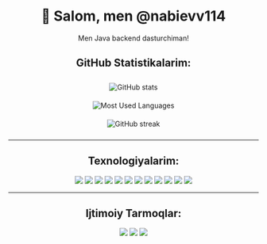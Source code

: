 <div align="center">

# 👋 Salom, men @nabievv114
Men Java backend dasturchiman!
##

## GitHub Statistikalarim:
<div align="center"> 
  <img src="https://github-readme-stats.vercel.app/api?username=devcod18&show_icons=true&theme=radical" alt="GitHub stats" style="display:inline-block; margin:10px;" /> 
  <br>
  <img src="https://github-readme-stats.vercel.app/api/top-langs/?username=devcod18&layout=compact&theme=radical" alt="Most Used Languages" style="display:inline-block; margin:10px;" />
  <br>
  <img src="https://github-readme-streak-stats.herokuapp.com/?user=devcod18&theme=radical" alt="GitHub streak" style="display:inline-block; margin:10px;" />
</div>

---

## Texnologiyalarim:
<div align="center">
  <img src="https://img.shields.io/badge/-Java-007396?style=flat&logo=java"/>
  <img src="https://img.shields.io/badge/-Spring%20Boot-6DB33F?style=flat&logo=springboot"/>
  <img src="https://img.shields.io/badge/-PostgreSQL-336791?style=flat&logo=postgresql"/>
  <img src="https://img.shields.io/badge/-Hibernate-59666C?style=flat&logo=hibernate"/>
  <img src="https://img.shields.io/badge/-Docker-2496ED?style=flat&logo=docker"/>
  <img src="https://img.shields.io/badge/-Redis-DC382D?style=flat&logo=redis"/>
  <img src="https://img.shields.io/badge/-Git-F05032?style=flat&logo=git"/>
  <img src="https://img.shields.io/badge/-Rest%20API-25D366?style=flat&logo=restapi"/>
  <img src="https://img.shields.io/badge/-Maven-C71A36?style=flat&logo=maven"/>
  <img src="https://img.shields.io/badge/-HTML5-E34F26?style=flat&logo=html5"/>
  <img src="https://img.shields.io/badge/-Spring%20Data%20JPA-6DB33F?style=flat&logo=springboot"/>
  <img src="https://img.shields.io/badge/-Spring%20Security-6DB33F?style=flat&logo=springboot"/>
</div>

---

## Ijtimoiy Tarmoqlar:
<div align="center">
  <a href="https://www.instagram.com/nabievv114"><img src="https://img.shields.io/badge/Instagram-%23E4405F?style=flat&logo=instagram&logoColor=white"/></a>
  <a href="https://www.linkedin.com/in/devcod18"><img src="https://img.shields.io/badge/LinkedIn-%230A66C2?style=flat&logo=linkedin&logoColor=white"/></a>
  <a href="https://twitter.com/nabievv114"><img src="https://img.shields.io/badge/Twitter-%231DA1F2?style=flat&logo=twitter&logoColor=white"/></a>
</div>

</div>
